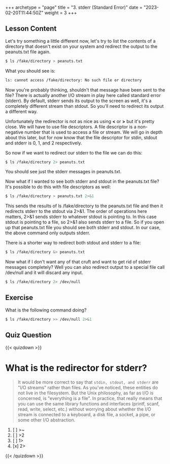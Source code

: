 +++
archetype = "page"
title = "3. stderr (Standard Error)"
date = "2023-02-20T11:44:50Z"
weight = 3
+++

## Lesson Content

Let's try something a little different now, let's try to list the contents of a directory that doesn't exist on your system and redirect the output to the peanuts.txt file again.

```bash
$ ls /fake/directory > peanuts.txt 
```

What you should see is: 

```bash
ls: cannot access /fake/directory: No such file or directory
```

Now you're probably thinking, shouldn't that message have been sent to the file? There is actually another I/O stream in play here called standard error (stderr). By default, stderr sends its output to the screen as well, it's a completely different stream than stdout. So you'll need to redirect its output a different way. 

Unfortunately the redirector is not as nice as using <b>&lt;</b> or <b>&gt;</b> but it's pretty close. We will have to use file descriptors. A file descriptor is a non-negative number that is used to access a file or stream. We will go in depth about this later, but for now know that the file descriptor for stdin, stdout and stderr is 0, 1, and 2 respectively. 

So now if we want to redirect our stderr to the file we can do this: 

```bash
$ ls /fake/directory 2> peanuts.txt
```

You should see just the stderr messages in peanuts.txt. 

Now what if I wanted to see both stderr and stdout in the peanuts.txt file? It's possible to do this with file descriptors as well: 

```bash
$ ls /fake/directory > peanuts.txt 2>&1
```

This sends the results of ls /fake/directory to the peanuts.txt file and then it redirects stderr to the stdout via 2>&1. The order of operations here matters, 2>&1 sends stderr to whatever stdout is pointing to. In this case stdout is pointing to a file, so 2>&1 also sends stderr to a file. So if you open up that peanuts.txt file you should see both stderr and stdout. In our case, the above command only outputs stderr.

There is a shorter way to redirect both stdout and stderr to a file:

```bash
$ ls /fake/directory &> peanuts.txt
```

Now what if I don't want any of that cruft and want to get rid of stderr messages completely? Well you can also redirect output to a special file call /dev/null and it will discard any input.

```bash
$ ls /fake/directory 2> /dev/null
```

## Exercise

What is the following command doing? 

```bash
$ ls /fake/directory >> /dev/null 2>&1
```

## Quiz Question

{{< quizdown >}}

# What is the redirector for stderr?

> It would be more correct to say that ```stdin, stdout, and stderr``` are "I/O streams" rather than files. As you've noticed, these entities do not live in the filesystem. But the Unix philosophy, as far as I/O is concerned, is "everything is a file". In practice, that really means that you can use the same library functions and interfaces (printf, scanf, read, write, select, etc.) without worrying about whether the I/O stream is connected to a keyboard, a disk file, a socket, a pipe, or some other I/O abstraction.

1. [ ]  \>\~
2. [ ] \>2
3. [ ] 1\>
4. [x] 2>

{{< /quizdown >}}

